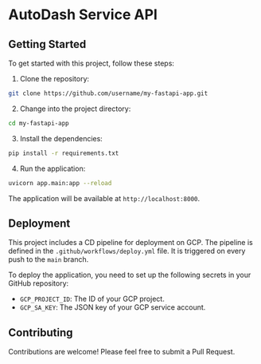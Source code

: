 # AutoDash Service API


## Getting Started

To get started with this project, follow these steps:

1. Clone the repository:

```bash
git clone https://github.com/username/my-fastapi-app.git
```

2. Change into the project directory:

```bash
cd my-fastapi-app
```

3. Install the dependencies:

```bash
pip install -r requirements.txt
```

4. Run the application:

```bash
uvicorn app.main:app --reload
```

The application will be available at `http://localhost:8000`.

## Deployment

This project includes a CD pipeline for deployment on GCP. The pipeline is defined in the `.github/workflows/deploy.yml` file. It is triggered on every push to the `main` branch.

To deploy the application, you need to set up the following secrets in your GitHub repository:

- `GCP_PROJECT_ID`: The ID of your GCP project.
- `GCP_SA_KEY`: The JSON key of your GCP service account.

## Contributing

Contributions are welcome! Please feel free to submit a Pull Request.